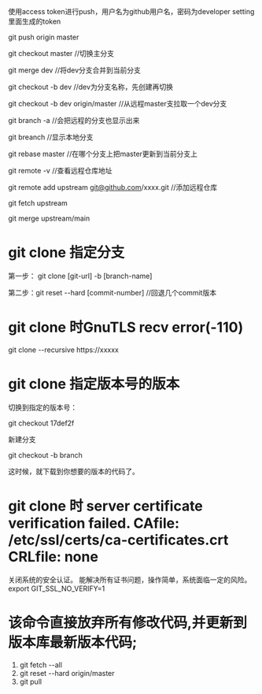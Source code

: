 使用access token进行push，用户名为github用户名，密码为developer setting里面生成的token

git push origin master

git checkout master //切换主分支

git merge dev //将dev分支合并到当前分支

git checkout -b dev //dev为分支名称，先创建再切换

git checkout -b dev origin/master //从远程master支拉取一个dev分支

git branch -a //会把远程的分支也显示出来

git breanch //显示本地分支

git rebase master //在哪个分支上把master更新到当前分支上

git remote -v //查看远程仓库地址

git remote add upstream git@github.com/xxxx.git //添加远程仓库

git fetch upstream

git merge upstream/main

# git clone 指定分支
第一步： git clone [git-url] -b [branch-name]

第二步：git reset --hard [commit-number]    //回退几个commit版本


# git clone 时GnuTLS recv error(-110)
git clone  --recursive https://xxxxx

# git clone 指定版本号的版本
切换到指定的版本号：

git checkout 17def2f

新建分支

git checkout -b branch

这时候，就下载到你想要的版本的代码了。

# git clone 时 server certificate verification failed. CAfile: /etc/ssl/certs/ca-certificates.crt CRLfile: none
关闭系统的安全认证。
能解决所有证书问题，操作简单，系统面临一定的风险。
export GIT_SSL_NO_VERIFY=1

# 该命令直接放弃所有修改代码,并更新到版本库最新版本代码;
1. git fetch --all
2. git reset --hard origin/master
3. git pull